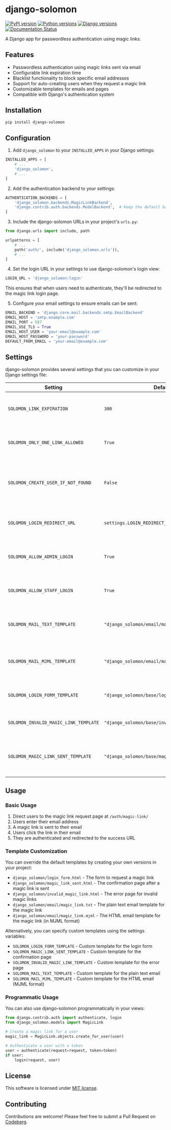 # django-solomon

[![PyPI version](https://img.shields.io/pypi/v/django-solomon.svg)](https://pypi.org/project/django-solomon/)
[![Python versions](https://img.shields.io/pypi/pyversions/django-solomon.svg)](https://pypi.org/project/django-solomon/)
[![Django versions](https://img.shields.io/pypi/djversions/django-solomon.svg)](https://pypi.org/project/django-solomon/)
[![Documentation Status](https://readthedocs.org/projects/django-solomon/badge/?version=latest)](https://django-solomon.rtfd.io/en/latest/?badge=latest)

A Django app for passwordless authentication using magic links.

## Features

- Passwordless authentication using magic links sent via email
- Configurable link expiration time
- Blacklist functionality to block specific email addresses
- Support for auto-creating users when they request a magic link
- Customizable templates for emails and pages
- Compatible with Django's authentication system

## Installation

```bash
pip install django-solomon
```

## Configuration

1. Add `django_solomon` to your `INSTALLED_APPS` in your Django settings:

```python
INSTALLED_APPS = [
    # ...
    'django_solomon',
    # ...
]
```

2. Add the authentication backend to your settings:

```python
AUTHENTICATION_BACKENDS = [
    'django_solomon.backends.MagicLinkBackend',
    'django.contrib.auth.backends.ModelBackend',  # Keep the default backend
]
```

3. Include the django-solomon URLs in your project's `urls.py`:

```python
from django.urls import include, path

urlpatterns = [
    # ...
    path('auth/', include('django_solomon.urls')),
    # ...
]
```

4. Set the login URL in your settings to use django-solomon's login view:

```python
LOGIN_URL = 'django_solomon:login'
```

This ensures that when users need to authenticate, they'll be redirected to the magic link login page.

5. Configure your email settings to ensure emails can be sent:

```python
EMAIL_BACKEND = 'django.core.mail.backends.smtp.EmailBackend'
EMAIL_HOST = 'smtp.example.com'
EMAIL_PORT = 587
EMAIL_USE_TLS = True
EMAIL_HOST_USER = 'your-email@example.com'
EMAIL_HOST_PASSWORD = 'your-password'
DEFAULT_FROM_EMAIL = 'your-email@example.com'
```

## Settings

django-solomon provides several settings that you can customize in your Django settings file:

| Setting                               | Default                                         | Description                                                                            |
|---------------------------------------|-------------------------------------------------|----------------------------------------------------------------------------------------|
| `SOLOMON_LINK_EXPIRATION`             | `300`                                           | The expiration time for magic links in seconds                                         |
| `SOLOMON_ONLY_ONE_LINK_ALLOWED`       | `True`                                          | If enabled, only one active magic link is allowed per user                             |
| `SOLOMON_CREATE_USER_IF_NOT_FOUND`    | `False`                                         | If enabled, creates a new user when a magic link is requested for a non-existent email |
| `SOLOMON_LOGIN_REDIRECT_URL`          | `settings.LOGIN_REDIRECT_URL`                   | The URL to redirect to after successful authentication                                 |
| `SOLOMON_ALLOW_ADMIN_LOGIN`           | `True`                                          | If enabled, allows superusers to log in using magic links                              |
| `SOLOMON_ALLOW_STAFF_LOGIN`           | `True`                                          | If enabled, allows staff users to log in using magic links                             |
| `SOLOMON_MAIL_TEXT_TEMPLATE`         | `"django_solomon/email/magic_link.txt"`         | The template to use for plain text magic link emails                                   |
| `SOLOMON_MAIL_MJML_TEMPLATE`         | `"django_solomon/email/magic_link.mjml"`        | The template to use for HTML magic link emails (MJML format)                           |
| `SOLOMON_LOGIN_FORM_TEMPLATE`         | `"django_solomon/base/login_form.html"`         | The template to use for the login form page                                            |
| `SOLOMON_INVALID_MAGIC_LINK_TEMPLATE` | `"django_solomon/base/invalid_magic_link.html"` | The template to use for the invalid magic link page                                    |
| `SOLOMON_MAGIC_LINK_SENT_TEMPLATE`    | `"django_solomon/base/magic_link_sent.html"`    | The template to use for the magic link sent confirmation page                          |

## Usage

### Basic Usage

1. Direct users to the magic link request page at `/auth/magic-link/`
2. Users enter their email address
3. A magic link is sent to their email
4. Users click the link in their email
5. They are authenticated and redirected to the success URL

### Template Customization

You can override the default templates by creating your own versions in your project:

- `django_solomon/login_form.html` - The form to request a magic link
- `django_solomon/magic_link_sent.html` - The confirmation page after a magic link is sent
- `django_solomon/invalid_magic_link.html` - The error page for invalid magic links
- `django_solomon/email/magic_link.txt` - The plain text email template for the magic link
- `django_solomon/email/magic_link.mjml` - The HTML email template for the magic link (in MJML format)

Alternatively, you can specify custom templates using the settings variables:

- `SOLOMON_LOGIN_FORM_TEMPLATE` - Custom template for the login form
- `SOLOMON_MAGIC_LINK_SENT_TEMPLATE` - Custom template for the confirmation page
- `SOLOMON_INVALID_MAGIC_LINK_TEMPLATE` - Custom template for the error page
- `SOLOMON_MAIL_TEXT_TEMPLATE` - Custom template for the plain text email
- `SOLOMON_MAIL_MJML_TEMPLATE` - Custom template for the HTML email (MJML format)

### Programmatic Usage

You can also use django-solomon programmatically in your views:

```python
from django.contrib.auth import authenticate, login
from django_solomon.models import MagicLink

# Create a magic link for a user
magic_link = MagicLink.objects.create_for_user(user)

# Authenticate a user with a token
user = authenticate(request=request, token=token)
if user:
    login(request, user)
```

## License

This software is licensed under [MIT license](./LICENSE).

## Contributing

Contributions are welcome! Please feel free to submit a Pull Request
on [Codeberg](https://codeberg.org/oliverandrich/django-solomon).
